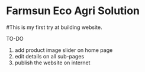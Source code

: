 # Farmsun Eco Agri Solution

#This is my first try at building website.

TO-DO

1. add product image slider on home page
2. edit details on all sub-pages
3. publish the website on internet
